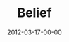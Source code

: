 ---
layout: message
category: message
series: "Game Changers"
title: "Belief "
date: 2012-03-17-00-00
message_id: 718
audio: "http://s3.amazonaws.com/crossroads-media/media/legacy/mp3/gamechangers_02.mp3"
audio-duration: "55:15"
program: "http://s3.amazonaws.com/crossroads-media/media/legacy/documents/03_17-18_12Program.pdf"
description: "Today we're talking about how Game Changers believe in something bigger than themselves."
video: "https://s3.amazonaws.com/crossroadsvideomessages/gamechangers_02.mp4"
video-duration: "55:23"
video-image: "http://s3.amazonaws.com/crossroads-media/images/legacy/content/gamechangers_02_still.jpg"
explicit: "N"
---
